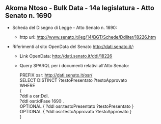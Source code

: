 ## Akoma Ntoso - Bulk Data - 14a legislatura - Atto Senato n. 1690 ##

* Scheda del Disegno di Legge - Atto Senato n. 1690:
	* http url: http://www.senato.it/leg/14/BGT/Schede/Ddliter/18226.htm

* Riferimenti al sito OpenData del Senato http://dati.senato.it/:
	* Link OpenData: http://dati.senato.it/ddl/18226
	* Query SPARQL per i documenti relativi all'Atto Senato:

        PREFIX osr: <http://dati.senato.it/osr/>  
		SELECT DISTINCT ?testoPresentato ?testoApprovato  
		WHERE  
		{  
		    ?ddl a osr:Ddl.  
		    ?ddl osr:idFase 1690 .  
		    OPTIONAL { ?ddl osr:testoPresentato ?testoPresentato }  
		    OPTIONAL { ?ddl osr:testoApprovato ?testoApprovato }  
		}
		
